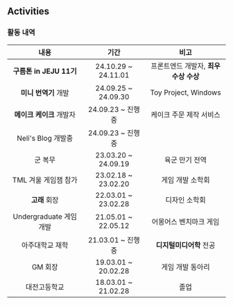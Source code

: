 ## Activities

### 활동 내역

|           내용           |        기간         |                 비고                 |
| :----------------------: | :-----------------: | :----------------------------------: |
| **구름톤 in JEJU 11기**  | 24.10.29 ~ 24.11.01 | 프론트엔드 개발자, **최우수상 수상** |
|   **미니 번역기** 개발   | 24.09.25 ~ 24.09.30 |         Toy Project, Windows         |
| **메이크 케이크** 개발자 |  24.09.23 ~ 진행중  |       케이크 주문 제작 서비스        |
|    Neli's Blog 개발중    |  24.09.23 ~ 진행중  |                                      |
|         군 복무          | 23.03.20 ~ 24.09.19 |            육군 만기 전역            |
|   TML 겨울 게임잼 참가   | 23.02.18 ~ 23.02.20 |           게임 개발 소학회           |
|      **고래** 회장       | 22.03.01 ~ 23.02.28 |            디자인 소학회             |
| Undergraduate 게임 개발  | 21.05.01 ~ 22.05.12 |        어몽어스 벤치마크 게임        |
|     아주대학교 재학      |  21.03.01 ~ 진행중  |       **디지털미디어학** 전공        |
|         GM 회장          | 19.03.01 ~ 20.02.28 |           게임 개발 동아리           |
|       대전고등학교       | 18.03.01 ~ 21.02.28 |                 졸업                 |
